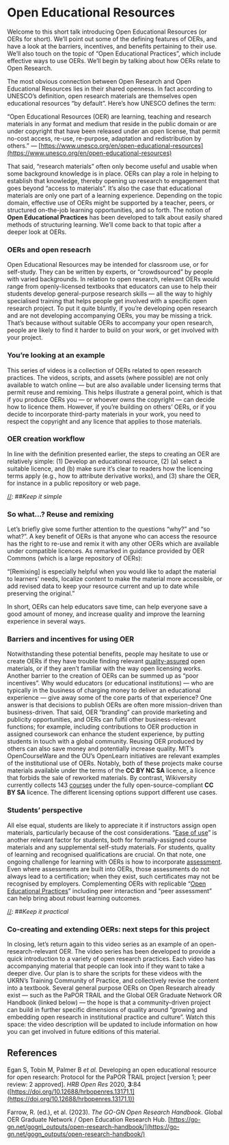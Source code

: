 # Open Educational Resources

[//]: ##*Outline*

Welcome to this short talk introducing Open Educational Resources (or OERs for short). We’ll point out some of the defining features of OERs, and have a look at the barriers, incentives, and benefits pertaining to their use.  We’ll also touch on the topic of “Open Educational Practices”, which include effective ways to use OERs.  We’ll begin by talking about how OERs relate to Open Research.  

[//]: ##*Introduction*

The most obvious connection between Open Research and Open Educational Resources lies in their shared openness. In fact according to UNESCO’s definition, open research materials are themselves open educational resources “by default”.  Here’s how UNESCO defines the term:

“Open Educational Resources (OER) are learning, teaching and research materials in any format and medium that reside in the public domain or are under copyright that have been released under an open license, that permit no-cost access, re-use, re-purpose, adaptation and redistribution by others.” — [https://www.unesco.org/en/open-educational-resources](https://www.unesco.org/en/open-educational-resources)

That said, “research materials” often only become useful and usable when some background knowledge is in place.  OERs can play a role in helping to establish that knowledge, thereby opening up research to engagement that goes beyond “access to materials”.  It’s also the case that educational materials are only one part of a learning experience.  Depending on the topic domain, effective use of OERs might be supported by a teacher, peers, or structured on-the-job learning opportunities, and so forth.  The notion of **Open Educational Practices** has been developed to talk about easily shared methods of structuring learning.  We’ll come back to that topic after a deeper look at OERs. 

[//]: ##*Flow*

### **OERs and open reseacrh**

Open Educational Resources may be intended for classroom use, or for self-study.  They can be written by experts, or “crowdsourced” by people with varied backgrounds.  In relation to open research, relevant OERs would range from openly-licensed textbooks that educators can use to help their students develop general-purpose research skills — all the way to highly specialised training that helps people get involved with a specific open research project. To put it quite bluntly, if you’re developing open research and are not developing accompanying OERs, you may be missing a trick.  That’s because without suitable OERs to accompany your open research, people are likely to find it harder to build on your work, or get involved with your project.

### **You’re looking at an example**

This series of videos is a collection of OERs related to open research practices. The videos, scripts, and assets (where possible) are not only available to watch online — but are also available under licensing terms that permit reuse and remixing.  This helps illustrate a general point, which is that if you produce OERs you — or whoever owns the copyright — can decide how to licence them.  However, if you’re building on others’ OERs, or if you decide to incorporate third-party materials in your work, you need to respect the copyright and any licence that applies to those materials.

### **OER creation workflow**

In line with the definition presented earlier, the steps to creating an OER are relatively simple: (1) Develop an educational resource, (2) (a) select a suitable licence, and (b) make sure it’s clear to readers how the licencing terms apply (e.g., how to attribute derivative works), and (3) share the OER, for instance in a public repository or web page.

[//]: ##*Keep it simple*

### **So what…? Reuse and remixing**

Let’s briefly give some further attention to the questions “why?” and “so what?”.  A key benefit of OERs is that anyone who can access the resource has the right to re-use and remix it with any other OERs which are available under compatible licences. As remarked in guidance provided by OER Commons (which is a large repository of OERs):

“\[Remixing\] is especially helpful when you would like to adapt the material to learners’ needs, localize content to make the material more accessible, or add revised data to keep your resource current and up to date while preserving the original.”

In short, OERs can help educators save time, can help everyone save a good amount of money, and increase quality and improve the learning experience in several ways.

### **Barriers and incentives for using OER**

Notwithstanding these potential benefits, people may hesitate to use or create OERs if they have trouble finding relevant [quality-assured](https://link.springer.com/referenceworkentry/10.1007/978-981-19-2080-6_43) open materials, or if they aren’t familiar with the way open licensing works.  Another barrier to the creation of OERs can be summed up as “poor incentives”.  Why would educators (or educational institutions) — who are typically in the business of charging money to deliver an educational experience — give away some of the core parts of that experience?  One answer is that decisions to publish OERs are often more mission-driven than business-driven. That said, OER “branding” can provide marketing and publicity opportunities, and OERs can fulfil other business-relevant functions; for example, including contributions to OER production in assigned coursework can enhance the student experience, by putting students in touch with a global community.  Reusing OER produced by others can also save money and potentially increase quality.  MIT’s OpenCourseWare and the OU’s OpenLearn initiatives are relevant examples of the institutional use of OERs.  Notably, both of these projects make course materials available under the terms of the **CC BY NC SA** licence, a licence that forbids the sale of reworked materials. By contrast, Wikiversity currently collects 143 [courses](https://en.wikiversity.org/wiki/Category:Courses) under the fully open-source-compliant **CC BY SA** licence.  The different licensing options support different use cases.

### **Students’ perspective**

All else equal, students are likely to appreciate it if instructors assign open materials, particularly because of the cost considerations. “[Ease of use](https://bera-journals.onlinelibrary.wiley.com/doi/full/10.1111/bjet.13313)” is another relevant factor for students, both for formally-assigned course materials and any supplemental self-study materials.  For students, quality of learning and recognised qualifications are crucial.  On that note, one ongoing challenge for learning with OERs is how to incorporate [assessment](https://ocw.mit.edu/courses/res-15-003-shaping-the-future-of-work-15-662x-spring-2016/pages/instructor-insights/assessment-in-an-online-course/).  Even where assessments are built into OERs, those assessments do not always lead to a certification; when they exist, such certificates may not be recognised by employers. Complementing OERs with replicable “[Open Educational Practices](https://en.wikipedia.org/wiki/Open_educational_practices)” including peer interaction and “peer assessment” can help bring about robust learning outcomes.

[//]: ##*Keep it practical*

### **Co-creating and extending OERs: next steps for this project**

In closing, let’s return again to this video series as an example of an open-research-relevant OER.  The video series has been developed to provide a quick introduction to a variety of open research practices.  Each video has accompanying material that people can look into if they want to take a deeper dive.  Our plan is to share the scripts for these videos with the UKRN’s Training Community of Practice, and collectively revise the content into a textbook.  Several general purpose OERs on Open Research already exist — such as the PaPOR TRAIL and the Global OER Graduate Network OR Handbook (linked below) — the hope is that a community-driven project can build in further specific dimensions of quality around “growing and embedding open research in institutional practice and culture”.  Watch this space: the video description will be updated to include information on how you can get involved in future editions of this material. 

[//]: ##*Links*

## References

Egan S, Tobin M, Palmer B *et al.* Developing an open educational resource for open research: Protocol for the PaPOR TRAIL project [version 1; peer review: 2 approved]. *HRB Open Res* 2020, **3**:84 ([https://doi.org/10.12688/hrbopenres.13171.1](https://doi.org/10.12688/hrbopenres.13171.1)) 

Farrow, R. (ed.), et al. (2023). *The GO-GN Open Research Handbook*. Global OER Graduate Network / Open Education Research Hub. [https://go-gn.net/gogn\_outputs/open-research-handbook/](https://go-gn.net/gogn_outputs/open-research-handbook/)
